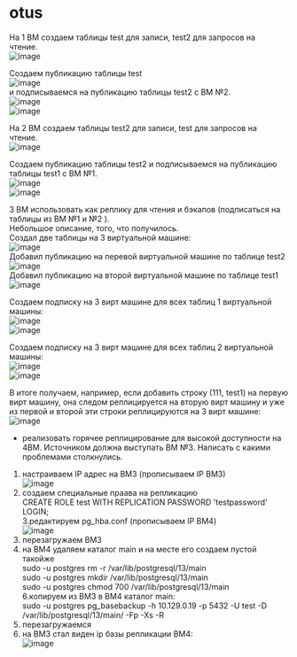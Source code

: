 # otus
На 1 ВМ создаем таблицы test для записи, test2 для запросов на   
чтение.   
![image](https://user-images.githubusercontent.com/108919955/185779128-2603b9c7-b761-4bde-9a81-148d5992cf3b.png)   
   
Создаем публикацию таблицы test    
![image](https://user-images.githubusercontent.com/108919955/185780110-97cb855b-8774-4923-865a-5047dd433a36.png)   
и подписываемся на публикацию таблицы test2 с ВМ №2.   
![image](https://user-images.githubusercontent.com/108919955/185781576-cc6476fd-b5a6-4705-a5cd-d40c3a8e2bf0.png)   
![image](https://user-images.githubusercontent.com/108919955/185781612-1261402d-1b6d-42b1-a804-b5e185edde07.png)    
   
На 2 ВМ создаем таблицы test2 для записи, test для запросов на   
чтение.   
![image](https://user-images.githubusercontent.com/108919955/185780063-5b509289-60e5-4883-9454-4f970814fb48.png)   
    
Создаем публикацию таблицы test2 и подписываемся на публикацию таблицы test1 с ВМ №1.   
![image](https://user-images.githubusercontent.com/108919955/185781716-8b1443fd-5e97-463f-b6cb-fdf577dba623.png)   
![image](https://user-images.githubusercontent.com/108919955/185781842-b5e6bc1e-7156-413e-ac47-ae53d4f3de31.png)   
    
3 ВМ использовать как реплику для чтения и бэкапов  (подписаться на таблицы из ВМ №1 и №2 ).    
Небольшое описание, того, что получилось.   
Создал две таблицы на 3 виртуальной машине:    
![image](https://user-images.githubusercontent.com/108919955/185782193-87442bb0-c4e8-4666-a6f7-3aac99648fb0.png)     
Добавил публикацию на перевой виртуальной машине по таблице test2  
![image](https://user-images.githubusercontent.com/108919955/185782328-0a6bcbb5-b36a-45a0-8382-cf6519e96018.png)   
Добавил публикацию на второй виртуальной машине по таблице test1   
![image](https://user-images.githubusercontent.com/108919955/185782721-49f722c5-95df-4b0b-b791-fdba81831782.png)   
   
Создаем подписку на 3 вирт машине для всех таблиц 1 виртуальной машины:   
![image](https://user-images.githubusercontent.com/108919955/185782488-8a2bd875-5b11-49a9-87ba-e52bc4843389.png)   
![image](https://user-images.githubusercontent.com/108919955/185782551-3840d7cb-d071-4720-8739-44d3c76af9d7.png)   
   
Создаем подписку на 3 вирт машине для всех таблиц 2 виртуальной машины:   
![image](https://user-images.githubusercontent.com/108919955/185782859-9c2c4742-a6ec-4388-b33c-dd3f0e2fba0b.png)   
![image](https://user-images.githubusercontent.com/108919955/185783115-6e495dd8-5947-4055-9bbd-ceaec091cb7d.png)   

В итоге получаем, например, если добавить строку (111, test1) на первую вирт машину, она следом реплицируется на вторую вирт машину и уже из первой и второй эти строки реплицируются на 3 вирт машине:   
![image](https://user-images.githubusercontent.com/108919955/185783540-f457eaa8-9af0-4b81-a058-348be9cec832.png)   
    
    

* реализовать горячее реплицирование для высокой доступности на   
4ВМ. Источником должна выступать ВМ №3. Написать с какими   
проблемами столкнулись.   

1. настраиваем IP адрес на ВМ3 (прописываем IP ВМ3)   
![image](https://user-images.githubusercontent.com/108919955/185798309-21218c5a-3904-4a67-ad92-5e98946509bf.png)   
2. создаем специальные праава на репликацию   
CREATE ROLE test WITH REPLICATION PASSWORD 'testpassword' LOGIN;   
3.редактируем pg_hba.conf (прописываем IP ВМ4)  
![image](https://user-images.githubusercontent.com/108919955/185798413-8dacf34e-01b1-401d-a4d6-49c0d7404cb0.png)   
4. перезагружаем ВМ3   
5. на ВМ4 удаляем каталог main и на месте его создаем пустой такойже  
sudo -u postgres rm -r /var/lib/postgresql/13/main  
sudo -u postgres mkdir /var/lib/postgresql/13/main  
sudo -u postgres chmod 700 /var/lib/postgresql/13/main  
6.копируем из ВМ3 в ВМ4 каталог main:    
sudo -u postgres pg_basebackup -h 10.129.0.19 -p 5432 -U test -D /var/lib/postgresql/13/main/ -Fp -Xs -R    
7. перезагружаемся   
8. на ВМ3 стал виден ip базы репликации ВМ4:   
![image](https://user-images.githubusercontent.com/108919955/185798650-2182d326-61ae-49de-afde-119ce7c73979.png)   
  




